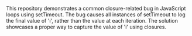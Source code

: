 This repository demonstrates a common closure-related bug in JavaScript loops using setTimeout.  The bug causes all instances of setTimeout to log the final value of 'i', rather than the value at each iteration.  The solution showcases a proper way to capture the value of 'i' using closures.